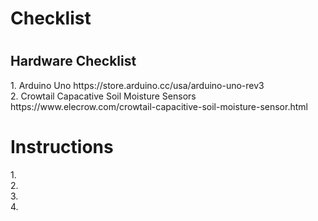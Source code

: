 
<h1> Checklist <h1>
 <h2> Hardware Checklist</h2>
   1. Arduino Uno https://store.arduino.cc/usa/arduino-uno-rev3<br>
   2. Crowtail Capacative Soil Moisture Sensors https://www.elecrow.com/crowtail-capacitive-soil-moisture-sensor.html<br>
<h1> Instructions </h1>
1.<br>
2.<br>
3.<br>
4.<br>
  
  
